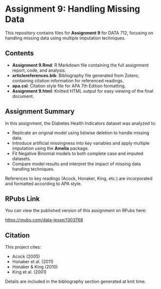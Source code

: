 # Assignment 9: Handling Missing Data

This repository contains files for **Assignment 9** for DATA 712, focusing on handling missing data using multiple imputation techniques.

## Contents

- **Assignment 9.Rmd**: R Markdown file containing the full assignment report, code, and analysis.
- **articlereferences.bib**: Bibliography file generated from Zotero, containing citation information for referenced readings.
- **apa.csl**: Citation style file for APA 7th Edition formatting.
- **Assignment 9.html**: Knitted HTML output for easy viewing of the final document.


## Assignment Summary

In this assignment, the Diabetes Health Indicators dataset was analyzed to:

- Replicate an original model using listwise deletion to handle missing data.
- Introduce artificial missingness into key variables and apply multiple imputation using the **Amelia** package.
- Fit Negative Binomial models to both complete case and imputed datasets.
- Compare model results and interpret the impact of missing data handling techniques.

References to key readings (Acock, Honaker, King, etc.) are incorporated and formatted according to APA style.

## RPubs Link

You can view the published version of this assignment on RPubs here:

https://rpubs.com/data-jesse/1303768

## Citation

This project cites:
- Acock (2005)
- Honaker et al. (2011)
- Honaker & King (2010)
- King et al. (2001)

Details are included in the bibliography section generated at knit time.
